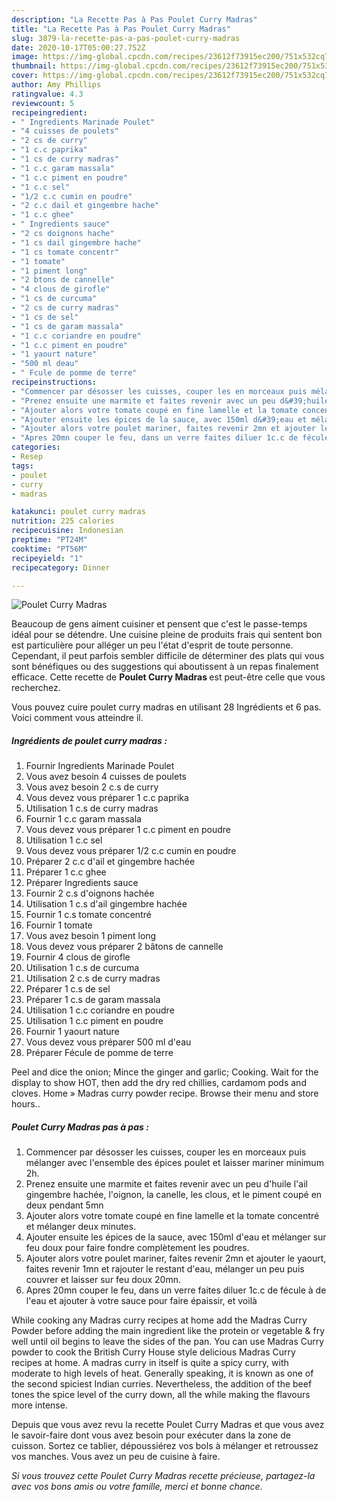 ```yaml
---
description: "La Recette Pas à Pas Poulet Curry Madras"
title: "La Recette Pas à Pas Poulet Curry Madras"
slug: 3879-la-recette-pas-a-pas-poulet-curry-madras
date: 2020-10-17T05:00:27.752Z
image: https://img-global.cpcdn.com/recipes/23612f73915ec200/751x532cq70/poulet-curry-madras-photo-principale-de-la-recette.jpg
thumbnail: https://img-global.cpcdn.com/recipes/23612f73915ec200/751x532cq70/poulet-curry-madras-photo-principale-de-la-recette.jpg
cover: https://img-global.cpcdn.com/recipes/23612f73915ec200/751x532cq70/poulet-curry-madras-photo-principale-de-la-recette.jpg
author: Amy Phillips
ratingvalue: 4.3
reviewcount: 5
recipeingredient:
- " Ingredients Marinade Poulet"
- "4 cuisses de poulets"
- "2 cs de curry"
- "1 c.c paprika"
- "1 cs de curry madras"
- "1 c.c garam massala"
- "1 c.c piment en poudre"
- "1 c.c sel"
- "1/2 c.c cumin en poudre"
- "2 c.c dail et gingembre hache"
- "1 c.c ghee"
- " Ingredients sauce"
- "2 cs doignons hache"
- "1 cs dail gingembre hache"
- "1 cs tomate concentr"
- "1 tomate"
- "1 piment long"
- "2 btons de cannelle"
- "4 clous de girofle"
- "1 cs de curcuma"
- "2 cs de curry madras"
- "1 cs de sel"
- "1 cs de garam massala"
- "1 c.c coriandre en poudre"
- "1 c.c piment en poudre"
- "1 yaourt nature"
- "500 ml deau"
- " Fcule de pomme de terre"
recipeinstructions:
- "Commencer par désosser les cuisses, couper les en morceaux puis mélanger avec l&#39;ensemble des épices poulet et laisser mariner minimum 2h."
- "Prenez ensuite une marmite et faites revenir avec un peu d&#39;huile l&#39;ail gingembre hachée, l&#39;oignon, la canelle, les clous, et le piment coupé en deux pendant 5mn"
- "Ajouter alors votre tomate coupé en fine lamelle et la tomate concentré et mélanger deux minutes."
- "Ajouter ensuite les épices de la sauce, avec 150ml d&#39;eau et mélanger sur feu doux pour faire fondre complètement les poudres."
- "Ajouter alors votre poulet mariner, faites revenir 2mn et ajouter le yaourt, faites revenir 1mn et rajouter le restant d&#39;eau, mélanger un peu puis couvrer et laisser sur feu doux 20mn."
- "Apres 20mn couper le feu, dans un verre faites diluer 1c.c de fécule à de l&#39;eau et ajouter à votre sauce pour faire épaissir, et voilà"
categories:
- Resep
tags:
- poulet
- curry
- madras

katakunci: poulet curry madras 
nutrition: 225 calories
recipecuisine: Indonesian
preptime: "PT24M"
cooktime: "PT56M"
recipeyield: "1"
recipecategory: Dinner

---
```



![Poulet Curry Madras](https://img-global.cpcdn.com/recipes/23612f73915ec200/751x532cq70/poulet-curry-madras-photo-principale-de-la-recette.jpg)

Beaucoup de gens aiment cuisiner et pensent que c'est le passe-temps idéal pour se détendre. Une cuisine pleine de produits frais qui sentent bon est particulière pour alléger un peu l'état d'esprit de toute personne. Cependant, il peut parfois sembler difficile de déterminer des plats qui vous sont bénéfiques ou des suggestions qui aboutissent à un repas finalement efficace. Cette recette de <strong> Poulet Curry Madras </strong> est peut-être celle que vous recherchez.

<!--inarticleads1-->

Vous pouvez cuire poulet curry madras en utilisant 28 Ingrédients et 6 pas. Voici comment vous atteindre il.

##### Ingrédients de poulet curry madras :

1. Fournir  Ingredients Marinade Poulet
1. Vous avez besoin 4 cuisses de poulets
1. Vous avez besoin 2 c.s de curry
1. Vous devez vous préparer 1 c.c paprika
1. Utilisation 1 c.s de curry madras
1. Fournir 1 c.c garam massala
1. Vous devez vous préparer 1 c.c piment en poudre
1. Utilisation 1 c.c sel
1. Vous devez vous préparer 1/2 c.c cumin en poudre
1. Préparer 2 c.c d&#39;ail et gingembre hachée
1. Préparer 1 c.c ghee
1. Préparer  Ingredients sauce
1. Fournir 2 c.s d&#39;oignons hachée
1. Utilisation 1 c.s d&#39;ail gingembre hachée
1. Fournir 1 c.s tomate concentré
1. Fournir 1 tomate
1. Vous avez besoin 1 piment long
1. Vous devez vous préparer 2 bâtons de cannelle
1. Fournir 4 clous de girofle
1. Utilisation 1 c.s de curcuma
1. Utilisation 2 c.s de curry madras
1. Préparer 1 c.s de sel
1. Préparer 1 c.s de garam massala
1. Utilisation 1 c.c coriandre en poudre
1. Utilisation 1 c.c piment en poudre
1. Fournir 1 yaourt nature
1. Vous devez vous préparer 500 ml d&#39;eau
1. Préparer  Fécule de pomme de terre


Peel and dice the onion; Mince the ginger and garlic; Cooking. Wait for the display to show HOT, then add the dry red chillies, cardamom pods and cloves. Home » Madras curry powder recipe. Browse their menu and store hours.. 

<!--inarticleads2-->

##### Poulet Curry Madras pas à pas :

1. Commencer par désosser les cuisses, couper les en morceaux puis mélanger avec l&#39;ensemble des épices poulet et laisser mariner minimum 2h.
1. Prenez ensuite une marmite et faites revenir avec un peu d&#39;huile l&#39;ail gingembre hachée, l&#39;oignon, la canelle, les clous, et le piment coupé en deux pendant 5mn
1. Ajouter alors votre tomate coupé en fine lamelle et la tomate concentré et mélanger deux minutes.
1. Ajouter ensuite les épices de la sauce, avec 150ml d&#39;eau et mélanger sur feu doux pour faire fondre complètement les poudres.
1. Ajouter alors votre poulet mariner, faites revenir 2mn et ajouter le yaourt, faites revenir 1mn et rajouter le restant d&#39;eau, mélanger un peu puis couvrer et laisser sur feu doux 20mn.
1. Apres 20mn couper le feu, dans un verre faites diluer 1c.c de fécule à de l&#39;eau et ajouter à votre sauce pour faire épaissir, et voilà


While cooking any Madras curry recipes at home add the Madras Curry Powder before adding the main ingredient like the protein or vegetable &amp; fry well until oil begins to leave the sides of the pan. You can use Madras Curry powder to cook the British Curry House style delicious Madras Curry recipes at home. A madras curry in itself is quite a spicy curry, with moderate to high levels of heat. Generally speaking, it is known as one of the second spiciest Indian curries. Nevertheless, the addition of the beef tones the spice level of the curry down, all the while making the flavours more intense. 

<!--inarticleads1-->

<p>
Depuis que vous avez revu la recette Poulet Curry Madras et que vous avez le savoir-faire dont vous avez besoin pour exécuter dans la zone de cuisson. Sortez ce tablier, dépoussiérez vos bols à mélanger et retroussez vos manches. Vous avez un peu de cuisine à faire.
</p>

<p>
<i>Si vous trouvez cette Poulet Curry Madras recette précieuse, partagez-la avec vos bons amis ou votre famille, merci et bonne chance.</i>
</p>

